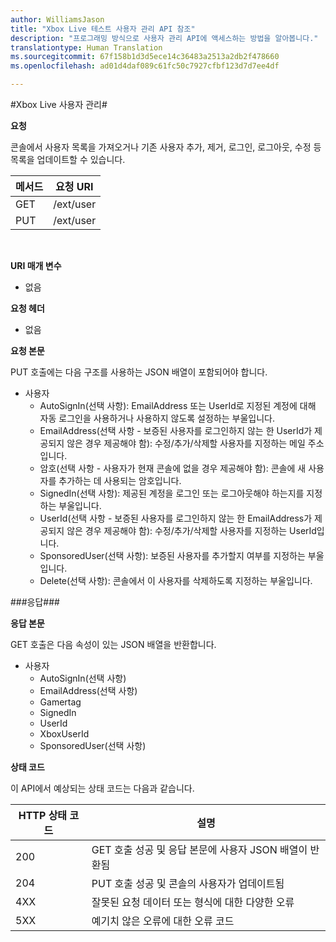 ```yaml
---  
author: WilliamsJason
title: "Xbox Live 테스트 사용자 관리 API 참조"
description: "프로그래밍 방식으로 사용자 관리 API에 액세스하는 방법을 알아봅니다."
translationtype: Human Translation
ms.sourcegitcommit: 67f158b1d3d5ece14c36483a2513a2db2f478660
ms.openlocfilehash: ad01d4daf089c61fc50c7927cfbf123d7d7ee4df

---  
```


#Xbox Live 사용자 관리#

**요청**

콘솔에서 사용자 목록을 가져오거나 기존 사용자 추가, 제거, 로그인, 로그아웃, 수정 등 목록을 업데이트할 수 있습니다.

| 메서드        | 요청 URI     | 
| ------------- |-----------------|
| GET           | /ext/user |
| PUT           | /ext/user |
<br>

**URI 매개 변수**

* 없음

**요청 헤더**

* 없음

**요청 본문**

PUT 호출에는 다음 구조를 사용하는 JSON 배열이 포함되어야 합니다.

* 사용자
  * AutoSignIn(선택 사항): EmailAddress 또는 UserId로 지정된 계정에 대해 자동 로그인을 사용하거나 사용하지 않도록 설정하는 부울입니다.
  * EmailAddress(선택 사항 - 보증된 사용자를 로그인하지 않는 한 UserId가 제공되지 않은 경우 제공해야 함): 수정/추가/삭제할 사용자를 지정하는 메일 주소입니다.
  * 암호(선택 사항 - 사용자가 현재 콘솔에 없을 경우 제공해야 함): 콘솔에 새 사용자를 추가하는 데 사용되는 암호입니다.
  * SignedIn(선택 사항): 제공된 계정을 로그인 또는 로그아웃해야 하는지를 지정하는 부울입니다.
  * UserId(선택 사항 - 보증된 사용자를 로그인하지 않는 한 EmailAddress가 제공되지 않은 경우 제공해야 함): 수정/추가/삭제할 사용자를 지정하는 UserId입니다.
  * SponsoredUser(선택 사항): 보증된 사용자를 추가할지 여부를 지정하는 부울입니다.
  * Delete(선택 사항): 콘솔에서 이 사용자를 삭제하도록 지정하는 부울입니다.

###응답###

**응답 본문**

GET 호출은 다음 속성이 있는 JSON 배열을 반환합니다.

* 사용자
  * AutoSignIn(선택 사항)
  * EmailAddress(선택 사항)
  * Gamertag
  * SignedIn
  * UserId
  * XboxUserId
  * SponsoredUser(선택 사항)
  
**상태 코드**

이 API에서 예상되는 상태 코드는 다음과 같습니다.

| HTTP 상태 코드   | 설명     | 
| ------------------ |-----------------|
| 200                | GET 호출 성공 및 응답 본문에 사용자 JSON 배열이 반환됨 |
| 204                | PUT 호출 성공 및 콘솔의 사용자가 업데이트됨 |
| 4XX                | 잘못된 요청 데이터 또는 형식에 대한 다양한 오류 |
| 5XX                | 예기치 않은 오류에 대한 오류 코드 |
<br>





<!--HONumber=Jul16_HO1-->


